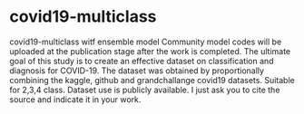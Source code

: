 # covid19-multiclass
covid19-multiclass witf ensemble model
Community model codes will be uploaded at the publication stage after the work is completed.
The ultimate goal of this study is to create an effective dataset on classification and diagnosis for COVID-19. The dataset was obtained by proportionally combining the kaggle, github and grandchallange covid19 datasets. Suitable for 2,3,4 class.
Dataset use is publicly available. I just ask you to cite the source and indicate it in your work.
